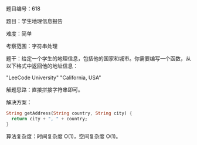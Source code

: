 题目编号：618

题目：学生地理信息报告

难度：简单

考察范围：字符串处理

题干：给定一个学生的地理信息，包括他的国家和城市。你需要编写一个函数，从以下格式中返回他的地址信息：

"LeeCode University"
"California, USA"

解题思路：直接拼接字符串即可。

解决方案：

```dart
String getAddress(String country, String city) {
  return city + ", " + country;
}
```

算法复杂度：时间复杂度 O(1)，空间复杂度 O(1)。